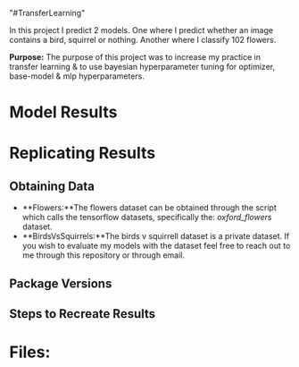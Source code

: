 "#TransferLearning" 

In this project I predict 2 models. One where I predict whether an image contains a bird, squirrel or nothing. Another where I classify 102 flowers.

**Purpose:** The purpose of this project was to increase my practice in transfer learning & to use bayesian hyperparameter tuning for optimizer, base-model & mlp hyperparameters.

# Model Results

# Replicating Results
## Obtaining Data
* **Flowers:**The flowers dataset can be obtained through the script which calls the tensorflow datasets, specifically the: *oxford_flowers* dataset. 
* **BirdsVsSquirrels:**The birds v squirrell dataset is a private dataset. If you wish to evaluate my models with the dataset feel free to reach out to me through this repository or through email.

## Package Versions

## Steps to Recreate Results


# Files:

